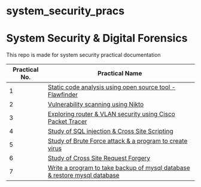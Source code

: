 # system_security_pracs

# System Security & Digital Forensics

This repo is made for system security practical documentation

| Practical No. | Practical Name |
| ------------- | ------------- |
| 1 | [Static code analysis using open source tool - Flawfinder](https://github.com/Vedant478/system_security_pracs/tree/main/Practical%201)  |
| 2  | [Vulnerability scanning using Nikto](https://github.com/Vedant478/system_security_pracs/tree/main/Practical%202) |
| 3 | [Exploring router & VLAN security using Cisco Packet Tracer](https://github.com/Vedant478/system_security_pracs/tree/main/Practical%203) |
| 4  | [Study of SQL injection & Cross Site Scripting](https://github.com/Vedant478/system_security_pracs/tree/main/Practical%204)  |
| 5  | [Study of Brute Force attack & a program to create virus](https://github.com/Vedant478/system_security_pracs/tree/main/Practical%205) |
| 6  | [Study of Cross Site Request Forgery](https://github.com/Vedant478/system_security_pracs/tree/main/Practical%206)  |
| 7  | [Write a program to take backup of mysql database & restore mysql database](https://github.com/Vedant478/system_security_pracs/tree/main/Practical%202)
